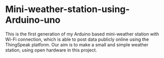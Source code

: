 # Mini-weather-station-using-Arduino-uno
This is the first generation of my Arduino based mini-weather station with Wi-Fi connection, which is able to post data publicly online using the ThingSpeak platform. Our aim is to make a small and simple weather station, using open hardware in this project.
